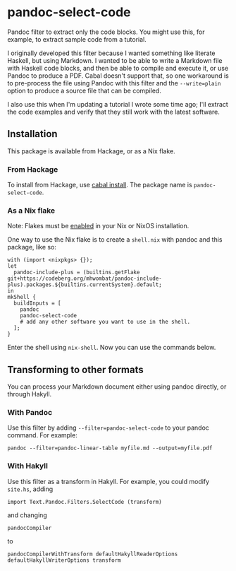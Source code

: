 # pandoc-select-code

Pandoc filter to extract only the code blocks.
You might use this, for example, to extract sample code from a tutorial.

I originally developed this filter because I wanted something like literate Haskell,
but using Markdown.
I wanted to be able to write a Markdown file with Haskell code blocks,
and then be able to compile and execute it, or use Pandoc to produce a PDF.
Cabal doesn't support that, so one workaround is to pre-process the file
using Pandoc with this filter and the `--write=plain` option to produce a source file that can be compiled.

I also use this when I'm updating a tutorial I wrote some time ago;
I'll extract the code examples and verify that they still work with the latest software.

## Installation

This package is available from Hackage, or as a Nix flake.

### From Hackage

To install from Hackage, use [cabal install](https://cabal.readthedocs.io/en/stable/cabal-commands.html#cabal-install).
The package name is `pandoc-select-code`.

### As a Nix flake

Note: Flakes must be [enabled](https://nixos.wiki/wiki/Flakes) in your Nix or NixOS installation.

One way to use the Nix flake is to create a `shell.nix` with pandoc and this package, like so:

~~~
with (import <nixpkgs> {});
let
  pandoc-include-plus = (builtins.getFlake git+https://codeberg.org/mhwombat/pandoc-include-plus).packages.${builtins.currentSystem}.default;
in
mkShell {
  buildInputs = [
    pandoc
    pandoc-select-code
    # add any other software you want to use in the shell.
  ];
}
~~~

Enter the shell using `nix-shell`.
Now you can use the commands below.

## Transforming to other formats

You can process your Markdown document either using pandoc directly,
or through Hakyll.

### With Pandoc

Use this filter by adding `--filter=pandoc-select-code` to your pandoc command.
For example:

    pandoc --filter=pandoc-linear-table myfile.md --output=myfile.pdf

### With Hakyll

Use this filter as a transform in Hakyll.
For example, you could modify `site.hs`, adding

```
import Text.Pandoc.Filters.SelectCode (transform)
```

and changing

```
pandocCompiler
```

to

```
pandocCompilerWithTransform defaultHakyllReaderOptions defaultHakyllWriterOptions transform
```

